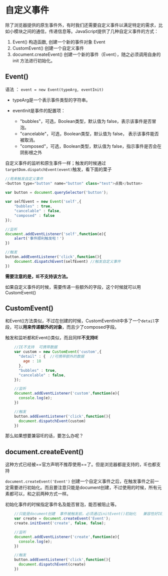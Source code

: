 # 自定义事件

除了浏览器提供的原生事件外，有时我们还需要自定义事件以满足特定的需求，比如小模块之间的通信，传递信息等。JavaScript提供了几种自定义事件的方式：
1. Event() 构造函数, 创建一个新的事件对象 Event
2. CustomEvent()  创建一个自定义事件
3. document.createEvent() 创建一个新的事件（Event），随之必须调用自身的 init 方法进行初始化。

## Event()
语法 ： `event = new Event(typeArg, eventInit) `

+ typeArg是一个表示事件类型的字符串。
+ eventInit是事件的配置项：
  
  + "bubbles"，可选，Boolean类型，默认值为 false，表示该事件是否冒泡。
  + "cancelable"，可选，Boolean类型，默认值为 false， 表示该事件能否被取消。
  + "composed"，可选，Boolean类型，默认值为 false，指示事件是否会在阴影根之外

自定义事件的监听和原生事件一样；触发的时候通过 `targetDom.dispatchEvent(event)`触发，看下面的栗子

```js
//用来触发自定义事件
<button type="button" name="button" class="test">点我</button>
 
var button = document.querySelector('button');

var selfEvent = new Event('self',{
    "bubbles" : true,
    "cancelable" : false,
    "composed" : false
});

//监听
document.addEventListener('self',function(e){
    alert('事件顺利触发啦！')
})

//触发
button.addEventListener('click',function(){
    document.dispatchEvent(selfEvent) //触发自定义事件
})
```

**需要注意的是，IE不支持该方法。**

如果自定义事件的时候，需要传递一些额外的字段，这个时候就可以用CustomEvent()

## CustomEvent()

和Event()方法类似，不过在创建的时候，CustomEventInit中多了一个`detail`字段，可以**用来传递额外的对象**，而且少了composed字段。

触发和监听都和Event()类似，而且同样**不支持IE**

```js
    //IE不支持  可携带数据
    var custom = new CustomEvent('custom',{
      "detail" : {  //可携带额外的数据
        age : 18
      },
      "bubbles" : true,
      "cancelable" : false,
    });

    //监听
    document.addEventListener('custom',function(e){
      console.log(e);
    })

    //触发
    button.addEventListener('click',function(){
      document.dispatchEvent(custom)
    })
```
那么如果想要兼容IE的话，要怎么办呢？

## document.createEvent()

这种方式已经被==官方声明不推荐使用==了。但是浏览器都是支持的，IE也都支持

`document.createEvent('Event')` 创建一个自定义事件之后，在触发事件之前一定需要进行初始化。而且要注意只能是document创建，不过使用的时候，所有元素都可以，和之前两种方式一样。

初始化事件的时候指定事件名及能否冒泡，能否被阻止等。

```js
    //只能是document创建  事件被触发前，必须通过initEvent()初始化   兼容性好IE支持 但是已废弃
    var create = document.createEvent('Event');
    create.initEvent('create', false, false);

    //监听
    document.addEventListener('create',function(e){
      console.log(e);
    })

    //触发
    button.addEventListener('click',function(){
      document.dispatchEvent(create)
    })
```